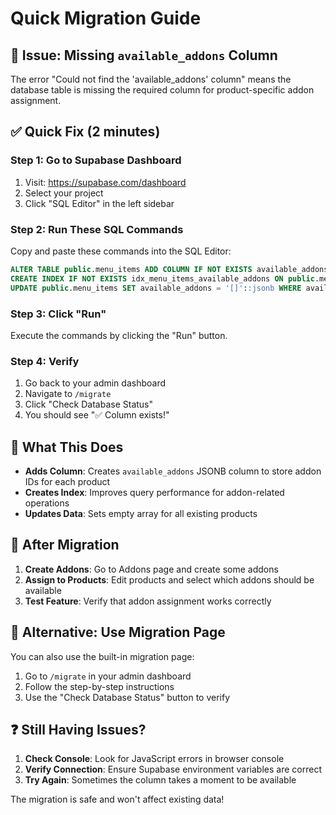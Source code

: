 # Quick Migration Guide

## 🚨 Issue: Missing `available_addons` Column

The error "Could not find the 'available_addons' column" means the database table is missing the required column for product-specific addon assignment.

## ✅ Quick Fix (2 minutes)

### Step 1: Go to Supabase Dashboard
1. Visit: https://supabase.com/dashboard
2. Select your project
3. Click "SQL Editor" in the left sidebar

### Step 2: Run These SQL Commands
Copy and paste these commands into the SQL Editor:

```sql
ALTER TABLE public.menu_items ADD COLUMN IF NOT EXISTS available_addons JSONB DEFAULT '[]'::jsonb;
CREATE INDEX IF NOT EXISTS idx_menu_items_available_addons ON public.menu_items USING GIN (available_addons);
UPDATE public.menu_items SET available_addons = '[]'::jsonb WHERE available_addons IS NULL;
```

### Step 3: Click "Run"
Execute the commands by clicking the "Run" button.

### Step 4: Verify
1. Go back to your admin dashboard
2. Navigate to `/migrate` 
3. Click "Check Database Status"
4. You should see "✅ Column exists!"

## 🎯 What This Does

- **Adds Column**: Creates `available_addons` JSONB column to store addon IDs for each product
- **Creates Index**: Improves query performance for addon-related operations  
- **Updates Data**: Sets empty array for all existing products

## 🚀 After Migration

1. **Create Addons**: Go to Addons page and create some addons
2. **Assign to Products**: Edit products and select which addons should be available
3. **Test Feature**: Verify that addon assignment works correctly

## 🔧 Alternative: Use Migration Page

You can also use the built-in migration page:
1. Go to `/migrate` in your admin dashboard
2. Follow the step-by-step instructions
3. Use the "Check Database Status" button to verify

## ❓ Still Having Issues?

1. **Check Console**: Look for JavaScript errors in browser console
2. **Verify Connection**: Ensure Supabase environment variables are correct
3. **Try Again**: Sometimes the column takes a moment to be available

The migration is safe and won't affect existing data!
